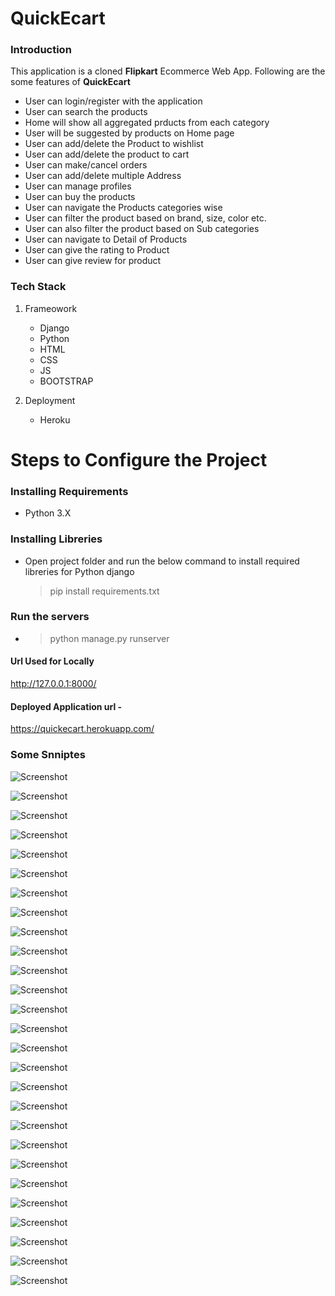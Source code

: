 # QuickEcart 

### Introduction

This application is a cloned **Flipkart** Ecommerce Web App. Following are the some features of **QuickEcart**
- User can login/register with the application
- User can search the products
- Home will show all aggregated prducts from each category
- User will be suggested by products on Home page
- User can add/delete the Product to wishlist
- User can add/delete the product to cart
- User can make/cancel orders
- User can add/delete multiple Address
- User can manage profiles
- User can buy the products
- User can navigate the Products categories wise
- User can filter the product based on brand, size, color etc.
- User can also filter the product based on Sub categories
- User can navigate to Detail of Products
- User can give the rating to Product
- User can give review for product

### Tech Stack
  
1. Frameowork
    - Django
    - Python
	- HTML
	- CSS
	- JS
	- BOOTSTRAP
 
3. Deployment    
    - Heroku 


# Steps to Configure the Project

### Installing Requirements
- Python 3.X


### Installing Libreries
- Open project folder and run the below command to install required libreries for Python django
   > pip install requirements.txt


### Run the servers
- > python manage.py runserver



#### Url Used for Locally
http://127.0.0.1:8000/

#### Deployed Application url -

https://quickecart.herokuapp.com/


### Some Snniptes


![Screenshot](Snippets/1.PNG)

![Screenshot](Snippets/2.PNG)

![Screenshot](Snippets/3.PNG)

![Screenshot](Snippets/4.PNG)

![Screenshot](Snippets/5.PNG)

![Screenshot](Snippets/6.PNG)

![Screenshot](Snippets/7.PNG)

![Screenshot](Snippets/8.PNG)

![Screenshot](Snippets/9.PNG)

![Screenshot](Snippets/10.PNG)

![Screenshot](Snippets/11.PNG)

![Screenshot](Snippets/12.PNG)

![Screenshot](Snippets/13.PNG)

![Screenshot](Snippets/14.PNG)

![Screenshot](Snippets/15.PNG)

![Screenshot](Snippets/16.PNG)

![Screenshot](Snippets/17.PNG)

![Screenshot](Snippets/18.PNG)

![Screenshot](Snippets/19.PNG)

![Screenshot](Snippets/20.PNG)

![Screenshot](Snippets/21.PNG)

![Screenshot](Snippets/22.PNG)

![Screenshot](Snippets/23.PNG)

![Screenshot](Snippets/24.PNG)

![Screenshot](Snippets/25.PNG)

![Screenshot](Snippets/26.PNG)

![Screenshot](Snippets/27.PNG)
